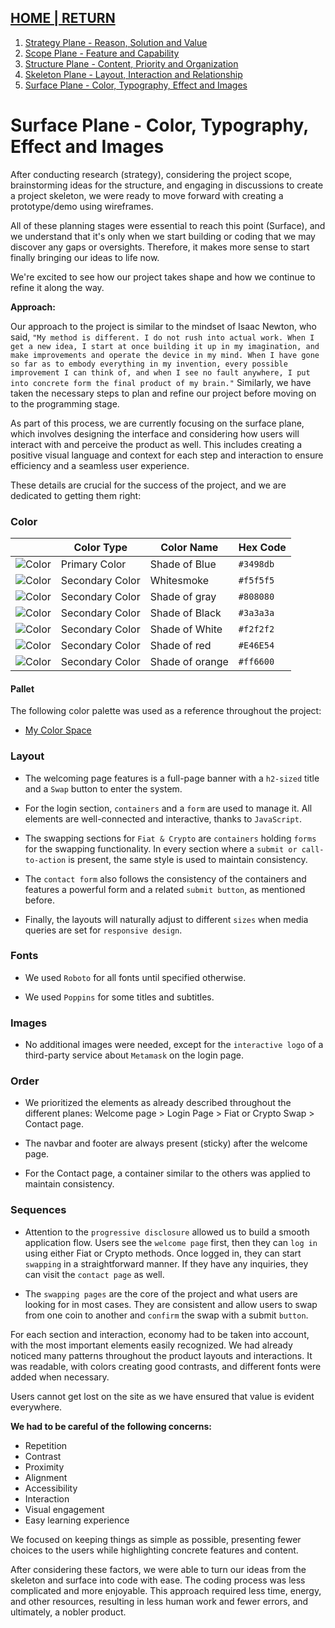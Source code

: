 ## [HOME | RETURN](https://github.com/plexoio/musa/blob/main/documentation/readme/user-centric/user-centric.md)

1. [Strategy Plane - Reason, Solution and Value](https://github.com/plexoio/musa/blob/main/documentation/readme/user-centric/strategy.md)
2. [Scope Plane - Feature and Capability](https://github.com/plexoio/musa/blob/main/documentation/readme/user-centric/scope.md)
3. [Structure Plane - Content, Priority and Organization](https://github.com/plexoio/musa/blob/main/documentation/readme/user-centric/structure.md)
4. [Skeleton Plane - Layout, Interaction and Relationship](https://github.com/plexoio/musa/blob/main/documentation/readme/user-centric/skeleton.md)
5. [Surface Plane - Color, Typography, Effect and Images](https://github.com/plexoio/musa/blob/main/documentation/readme/user-centric/surface.md)

# Surface Plane - Color, Typography, Effect and Images

After conducting research (strategy), considering the project scope, brainstorming ideas for the structure, and engaging in discussions to create a project skeleton, we were ready to move forward with creating a prototype/demo using wireframes. 

All of these planning stages were essential to reach this point (Surface), and we understand that it's only when we start building or coding that we may discover any gaps or oversights. Therefore, it makes more sense to start finally bringing our ideas to life now. 

We're excited to see how our project takes shape and how we continue to refine it along the way.

**Approach:**

Our approach to the project is similar to the mindset of Isaac Newton, who said, `"My method is different. I do not rush into actual work. When I get a new idea, I start at once building it up in my imagination, and make improvements and operate the device in my mind. When I have gone so far as to embody everything in my invention, every possible improvement I can think of, and when I see no fault anywhere, I put into concrete form the final product of my brain."` Similarly, we have taken the necessary steps to plan and refine our project before moving on to the programming stage.

As part of this process, we are currently focusing on the surface plane, which involves designing the interface and considering how users will interact with and perceive the product as well. This includes creating a positive visual language and context for each step and interaction to ensure efficiency and a seamless user experience. 

These details are crucial for the success of the project, and we are dedicated to getting them right:

### Color

|                                                                  | Color Type      | Color Name      | Hex Code  |
| ---------------------------------------------------------------- | --------------- | --------------- | --------- |
| ![Color](https://via.placeholder.com/50x50/3498db/3498db?text=+) | Primary Color   | Shade of Blue   | `#3498db` |
| ![Color](https://via.placeholder.com/50x50/f5f5f5/f5f5f5?text=+) | Secondary Color | Whitesmoke      | `#f5f5f5` |
| ![Color](https://via.placeholder.com/50x50/808080/808080?text=+) | Secondary Color | Shade of gray   | `#808080` |
| ![Color](https://via.placeholder.com/50x50/3a3a3a/3a3a3a?text=+) | Secondary Color | Shade of Black  | `#3a3a3a` |
| ![Color](https://via.placeholder.com/50x50/f2f2f2/f2f2f2?text=+) | Secondary Color | Shade of White  | `#f2f2f2` |
| ![Color](https://via.placeholder.com/50x50/e46e54/e46e54?text=+) | Secondary Color | Shade of red    | `#E46E54` |
| ![Color](https://via.placeholder.com/50x50/ff6600/ff6600?text=+) | Secondary Color | Shade of orange | `#ff6600` |


#### Pallet

The following color palette was used as a reference throughout the project:

- [My Color Space](https://mycolor.space/?hex=%233498DB&sub=1)


### Layout

- The welcoming page features is a full-page banner with a `h2-sized` title and a `Swap` button to enter the system.

- For the login section, `containers` and a `form` are used to manage it. All elements are well-connected and interactive, thanks to `JavaScript`.

- The swapping sections for `Fiat & Crypto` are `containers` holding `forms` for the swapping functionality. In every section where a `submit or call-to-action` is present, the same style is used to maintain consistency.

- The `contact form` also follows the consistency of the containers and features a powerful form and a related `submit button`, as mentioned before.

- Finally, the layouts will naturally adjust to different `sizes` when media queries are set for `responsive design`.

### Fonts

- We used `Roboto` for all fonts until specified otherwise. 

- We used `Poppins` for some titles and subtitles.

### Images

- No additional images were needed, except for the `interactive logo` of a third-party service about `Metamask` on the login page.

### Order

- We prioritized the elements as already described throughout the different planes: Welcome page > Login Page > Fiat or Crypto Swap > Contact page.

- The navbar and footer are always present (sticky) after the welcome page.

- For the Contact page, a container similar to the others was applied to maintain consistency.

### Sequences

- Attention to the `progressive disclosure` allowed us to build a smooth application flow. Users see the `welcome page` first, then they can `log in` using either Fiat or Crypto methods. Once logged in, they can start `swapping` in a straightforward manner. If they have any inquiries, they can visit the `contact page` as well.

- The `swapping pages` are the core of the project and what users are looking for in most cases. They are consistent and allow users to swap from one coin to another and `confirm` the swap with a submit `button`.

For each section and interaction, economy had to be taken into account, with the most important elements easily recognized. We had already noticed many patterns throughout the product layouts and interactions. It was readable, with colors creating good contrasts, and different fonts were added when necessary.

Users cannot get lost on the site as we have ensured that value is evident everywhere.

**We had to be careful of the following concerns:**

- Repetition
- Contrast
- Proximity
- Alignment
- Accessibility
- Interaction
- Visual engagement
- Easy learning experience

We focused on keeping things as simple as possible, presenting fewer choices to the users while highlighting concrete features and content.

After considering these factors, we were able to turn our ideas from the skeleton and surface into code with ease. The coding process was less complicated and more enjoyable. This approach required less time, energy, and other resources, resulting in less human work and fewer errors, and ultimately, a nobler product.
